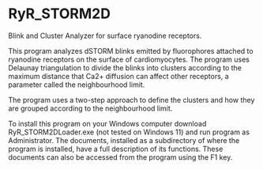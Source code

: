 # RyR_STORM2D
Blink and Cluster Analyzer for surface ryanodine receptors.

This program analyzes dSTORM blinks emitted by fluorophores attached to ryanodine 
receptors on the surface of cardiomyocytes. The program uses Delaunay triangulation 
to divide the blinks into clusters according to the maximum distance that Ca2+ diffusion 
can affect other receptors, a parameter called the neighbourhood limit. 

The program uses a two-step approach to define the clusters and how they are grouped 
according to the neighbourhood limit.

To install this program on your Windows computer download RyR_STORM2DLoader.exe (not 
tested on Windows 11) and run program as Administrator. The documents, installed as 
a subdirectory of where the program is installed, have a full description of its functions.
These documents can also be accessed from the program using the F1 key.
       
